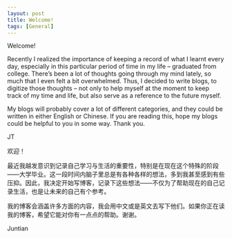 ```yaml
---
layout: post
title: Welcome!
tags: [General]
---
```


Welcome!

Recently I realized the importance of keeping a record of what I learnt every day, especially in this particular period of time in my life – graduated from college. There’s been a lot of thoughts going through my mind lately, so much that I even felt a bit overwhelmed. Thus, I decided to write blogs, to digitize those thoughts – not only to help myself at the moment to keep track of my time and life, but also serve as a reference to the future myself.

My blogs will probably cover a lot of different categories, and they could be written in either English or Chinese. If you are reading this, hope my blogs could be helpful to you in some way. Thank you.

JT

欢迎！

最近我越发意识到记录自己学习与生活的重要性，特别是在现在这个特殊的阶段 ——大学毕业。这一段时间内脑子里总是有各种各样的想法，多到我甚至感到有些压抑。因此，我决定开始写博客，记录下这些想法——不仅为了帮助现在的自己记录生活，也是让未来的自己有个参考。

我的博客会涵盖许多方面的内容，我会用中文或是英文去写下他们。如果你正在读我的博客，希望它能对你有一点点的帮助。谢谢。

Juntian